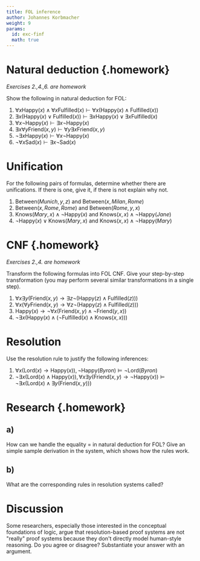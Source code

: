 ```yaml
---
title: FOL inference
author: Johannes Korbmacher
weight: 9
params: 
  id: exc-finf
  math: true
---
```


# Natural deduction {.homework}

_Exercises 2.,4.,6. are homework_

Show the following in natural deduction for FOL:

1. $\forall x\mathsf{Happy}(x)\land \forall x\mathsf{Fulfilled}(x)\vdash \forall x(\mathsf{Happy}(x)\land \mathsf{Fulfilled}(x))$
2. $\exists x(\mathsf{Happy}(x)\lor \mathsf{Fulfilled}(x))\vdash \exists x\mathsf{Happy}(x)\lor\exists x\mathsf{Fulfilled}(x)$
3. $\forall x\neg\mathsf{Happy}(x)\vdash \exists x\neg \mathsf{Happy}(x)$
4. $\exists x\forall y\mathsf{Friend}(x,y)\vdash \forall y\exists x\mathsf{Friend}(x,y)$
5. $\neg\exists x\mathsf{Happy}(x)\vdash \forall x\neg \mathsf{Happy}(x)$
6. $\neg\forall x\mathsf{Sad}(x)\vdash \exists x\neg \mathsf{Sad}(x)$


# Unification

For the following pairs of formulas, determine whether there are unifications.
If there is one, give it, if there is not explain why not.

1. $\mathsf{Between}(Munich,y,z)$ and $\mathsf{Between}(x,Milan,Rome)$
2. $\mathsf{Between}(x,Rome,Rome)$ and $\mathsf{Between}(Rome,y,x)$
3. $\mathsf{Knows}(Mary,x)\land \neg\mathsf{Happy}(x)$ and $\mathsf{Knows}(x,x)\land\neg\mathsf{Happy}(Jane)$
4. $\neg\mathsf{Happy}(x)\lor \mathsf{Knows}(Mary,x)$ and $\mathsf{Knows}(x,x)\land\neg\mathsf{Happy}(Mary)$

# CNF {.homework}

_Exercises 2.,4. are homework_

Transform the following formulas into FOL CNF. Give your step-by-step
transformation (you may perform several similar transformations in a single
step).

1. $\forall x\exists y (\mathsf{Friend}(x,y)\to \exists z\neg (\mathsf{Happy}(z)\land\mathsf{Fulfilled}(z)))$ 
2. $\forall x(\forall y \mathsf{Friend}(x,y)\to \forall z\neg (\mathsf{Happy}(z)\land\mathsf{Fulfilled}(z)))$ 
3. $\mathsf{Happy}(x)\to \neg\forall x(\mathsf{Friend}(x,y)\land \neg\mathsf{Friend}(y,x))$
4. $\neg \exists x(\mathsf{Happy}(x)\land(\neg\mathsf{Fulfilled}(x)\land\mathsf{Knows}(x,x)))$

# Resolution

Use the resolution rule to justify the following inferences:

1. $\forall x(\mathsf{Lord}(x)\to \mathsf{Happy}(x)),\neg\mathsf{Happy}(Byron)\vDash \neg\mathsf{Lord}(Byron)$
2. $\neg\exists x(\mathsf{Lord}(x)\land \mathsf{Happy}(x)),\forall x\exists y(\mathsf{Friend}(x,y)\to \neg\mathsf{Happy}(x))\vDash \neg\exists x(\mathsf{Lord}(x)\land \exists y(\mathsf{Friend}(x,y)))$

# Research {.homework}

## a)

How can we handle the equality $=$ in natural deduction for FOL? Give an simple
sample derivation in the system, which shows how the rules work.

## b)

What are the corresponding rules in resolution systems called? 

# Discussion

Some researchers, especially those interested in the conceptual foundations of
logic, argue that resolution-based proof systems are not "really" proof systems
because they don't directly model human-style reasoning. Do you agree or
disagree? Substantiate your answer with an argument. 
